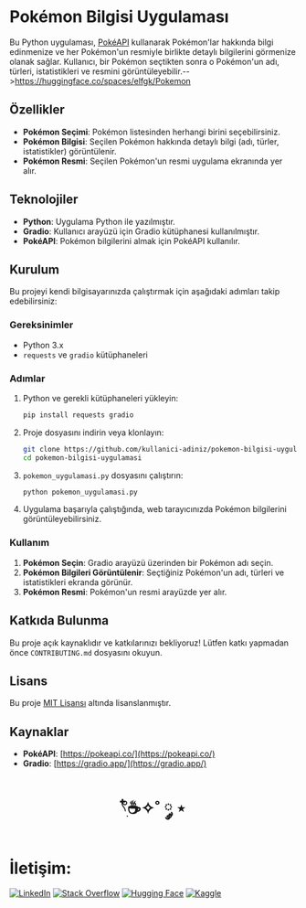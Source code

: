 # Pokémon Bilgisi Uygulaması

Bu Python uygulaması, [PokéAPI](https://pokeapi.co/) kullanarak Pokémon'lar hakkında bilgi edinmenize ve her Pokémon'un resmiyle birlikte detaylı bilgilerini görmenize olanak sağlar. Kullanıcı, bir Pokémon seçtikten sonra o Pokémon'un adı, türleri, istatistikleri ve resmini görüntüleyebilir.-->https://huggingface.co/spaces/elfgk/Pokemon

## Özellikler

- **Pokémon Seçimi**: Pokémon listesinden herhangi birini seçebilirsiniz.
- **Pokémon Bilgisi**: Seçilen Pokémon hakkında detaylı bilgi (adı, türler, istatistikler) görüntülenir.
- **Pokémon Resmi**: Seçilen Pokémon'un resmi uygulama ekranında yer alır.

## Teknolojiler

- **Python**: Uygulama Python ile yazılmıştır.
- **Gradio**: Kullanıcı arayüzü için Gradio kütüphanesi kullanılmıştır.
- **PokéAPI**: Pokémon bilgilerini almak için PokéAPI kullanılır.

## Kurulum

Bu projeyi kendi bilgisayarınızda çalıştırmak için aşağıdaki adımları takip edebilirsiniz:

### Gereksinimler

- Python 3.x
- `requests` ve `gradio` kütüphaneleri

### Adımlar

1. Python ve gerekli kütüphaneleri yükleyin:

    ```bash
    pip install requests gradio
    ```

2. Proje dosyasını indirin veya klonlayın:

    ```bash
    git clone https://github.com/kullanici-adiniz/pokemon-bilgisi-uygulamasi.git
    cd pokemon-bilgisi-uygulamasi
    ```

3. `pokemon_uygulamasi.py` dosyasını çalıştırın:

    ```bash
    python pokemon_uygulamasi.py
    ```

4. Uygulama başarıyla çalıştığında, web tarayıcınızda Pokémon bilgilerini görüntüleyebilirsiniz.

### Kullanım

1. **Pokémon Seçin**: Gradio arayüzü üzerinden bir Pokémon adı seçin.
2. **Pokémon Bilgileri Görüntülenir**: Seçtiğiniz Pokémon'un adı, türleri ve istatistikleri ekranda görünür.
3. **Pokémon Resmi**: Pokémon'un resmi arayüzde yer alır.

## Katkıda Bulunma

Bu proje açık kaynaklıdır ve katkılarınızı bekliyoruz! Lütfen katkı yapmadan önce `CONTRIBUTING.md` dosyasını okuyun.



## Lisans

Bu proje [MIT Lisansı](LICENSE) altında lisanslanmıştır.

## Kaynaklar

- **PokéAPI**: [https://pokeapi.co/](https://pokeapi.co/)
- **Gradio**: [https://gradio.app/](https://gradio.app/)




<h1 align="center"> 𓍢ִ໋☕️✧˚ ༘ ⋆ </h1>

<h1> İletişim: </h1>

[![LinkedIn](https://img.shields.io/badge/LinkedIn-0A66C2?style=for-the-badge&logo=linkedin&logoColor=white)](https://www.linkedin.com/in/elfgk/)
[![Stack Overflow](https://img.shields.io/badge/StackOverflow-FE7A16?style=for-the-badge&logo=stackoverflow&logoColor=white)](https://stackoverflow.com/users/27559679/elfgk)
[![Hugging Face](https://img.shields.io/badge/HuggingFace-9C30FF?style=for-the-badge&logo=huggingface&logoColor=white)](https://huggingface.co/elfgk)
[![Kaggle](https://img.shields.io/badge/Kaggle-20BEFF?style=for-the-badge&logo=kaggle&logoColor=white)](https://www.kaggle.com/elfgkk)

